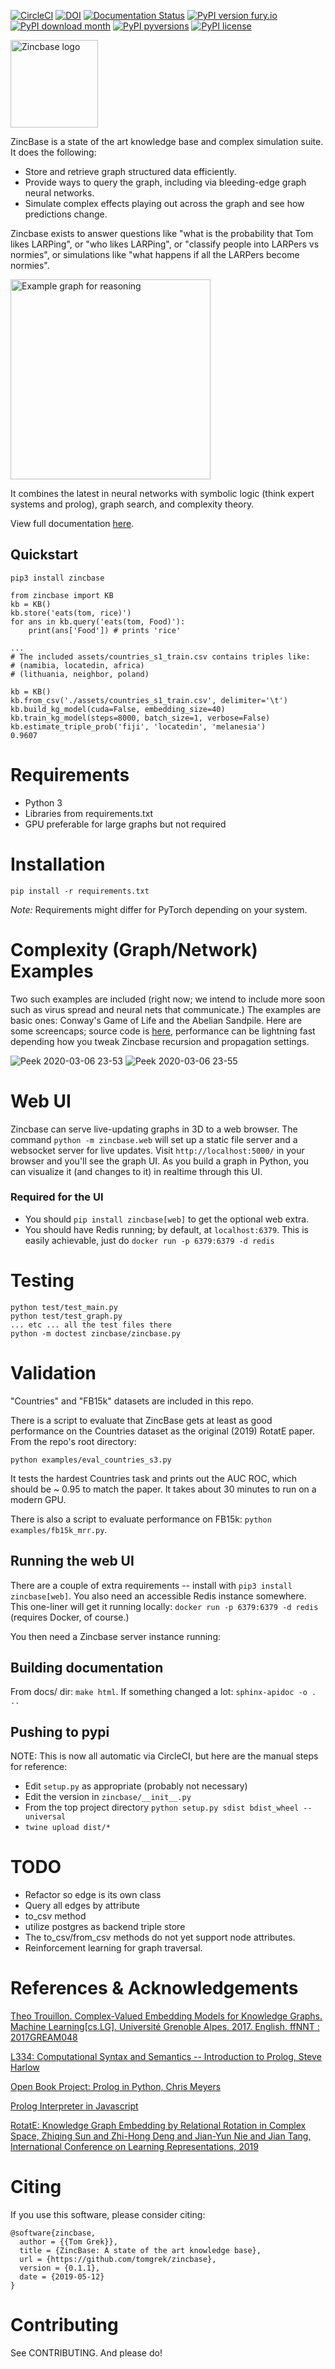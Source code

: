 [![CircleCI](https://circleci.com/gh/complexdb/zincbase.svg?style=svg)](https://circleci.com/gh/complexdb/zincbase)
[![DOI](https://zenodo.org/badge/183831265.svg)](https://zenodo.org/badge/latestdoi/183831265)
[![Documentation Status](https://readthedocs.org/projects/zincbase/badge/?version=latest)](https://zincbase.readthedocs.io/en/latest/?badge=latest)
[![PyPI version fury.io](https://badge.fury.io/py/zincbase.svg)](https://pypi.python.org/pypi/zincbase/)
[![PyPI download month](https://img.shields.io/pypi/dm/zincbase.svg)](https://pypi.python.org/pypi/zincbase/)
[![PyPI pyversions](https://img.shields.io/pypi/pyversions/zincbase.svg)](https://pypi.python.org/pypi/zincbase/)
[![PyPI license](https://img.shields.io/pypi/l/zincbase.svg)](https://pypi.python.org/pypi/zincbase/)

<img src="https://user-images.githubusercontent.com/2245347/57199440-c45daf00-6f33-11e9-91df-1a6a9cae6fb7.png" width="140" alt="Zincbase logo">

ZincBase is a state of the art knowledge base and complex simulation suite. It does the following:

* Store and retrieve graph structured data efficiently.
* Provide ways to query the graph, including via bleeding-edge graph neural networks.
* Simulate complex effects playing out across the graph and see how predictions change.

Zincbase exists to answer questions like "what is the probability that Tom likes LARPing", or "who likes LARPing", or "classify people into LARPers vs normies", or simulations like "what happens if all the LARPers become normies".

<img src="https://user-images.githubusercontent.com/2245347/57595488-2dc45b80-74fa-11e9-80f4-dc5c7a5b22de.png" width="320" alt="Example graph for reasoning">

It combines the latest in neural networks with symbolic logic (think expert systems and prolog), graph search, and complexity theory.

View full documentation [here](https://zincbase.readthedocs.io).

## Quickstart

`pip3 install zincbase`

```
from zincbase import KB
kb = KB()
kb.store('eats(tom, rice)')
for ans in kb.query('eats(tom, Food)'):
    print(ans['Food']) # prints 'rice'

...
# The included assets/countries_s1_train.csv contains triples like:
# (namibia, locatedin, africa)
# (lithuania, neighbor, poland)

kb = KB()
kb.from_csv('./assets/countries_s1_train.csv', delimiter='\t')
kb.build_kg_model(cuda=False, embedding_size=40)
kb.train_kg_model(steps=8000, batch_size=1, verbose=False)
kb.estimate_triple_prob('fiji', 'locatedin', 'melanesia')
0.9607
```

# Requirements

* Python 3
* Libraries from requirements.txt
* GPU preferable for large graphs but not required

# Installation

`pip install -r requirements.txt`

_Note:_ Requirements might differ for PyTorch depending on your system.

# Complexity (Graph/Network) Examples

Two such examples are included (right now; we intend to include more soon such
as virus spread and neural nets that communicate.) The examples are
basic ones: Conway's Game of Life and the Abelian Sandpile. Here are some
screencaps; source code is [here](https://github.com/complexdb/zincbase/tree/master/examples),
performance can be lightning fast depending how you tweak Zincbase recursion
and propagation settings.

![Peek 2020-03-06 23-53](https://user-images.githubusercontent.com/2245347/76139614-94c17c80-6006-11ea-8690-9059cd1a4672.gif)
![Peek 2020-03-06 23-55](https://user-images.githubusercontent.com/2245347/76139591-4a400000-6006-11ea-96fc-ab3943834886.gif)

# Web UI

Zincbase can serve live-updating graphs in 3D to a web browser. The command
`python -m zincbase.web` will set up a static file server and a websocket
server for live updates. Visit `http://localhost:5000/` in your browser
and you'll see the graph UI. As you build a graph in Python, you can
visualize it (and changes to it) in realtime through this UI.

### Required for the UI

* You should `pip install zincbase[web]` to get the optional web extra.
* You should have Redis running; by default, at `localhost:6379`. This
is easily achievable, just do `docker run -p 6379:6379 -d redis`

# Testing

```
python test/test_main.py
python test/test_graph.py
... etc ... all the test files there
python -m doctest zincbase/zincbase.py
```

# Validation

"Countries" and "FB15k" datasets are included in this repo.

There is a script to evaluate that ZincBase gets at least as good
performance on the Countries dataset as the original (2019) RotatE paper. From the repo's
root directory:

```
python examples/eval_countries_s3.py
```

It tests the hardest Countries task and prints out the AUC ROC, which should be
~ 0.95 to match the paper. It takes about 30 minutes to run on a modern GPU.

There is also a script to evaluate performance on FB15k: `python examples/fb15k_mrr.py`.

## Running the web UI

There are a couple of extra requirements -- install with `pip3 install zincbase[web]`.
You also need an accessible Redis instance somewhere. This one-liner will get it running
locally: `docker run -p 6379:6379 -d redis` (requires Docker, of course.)

You then need a Zincbase server instance running:

## Building documentation

From docs/ dir: `make html`. If something changed a lot: `sphinx-apidoc -o . ..`

## Pushing to pypi

NOTE: This is now all automatic via CircleCI, but here are the manual steps for reference:

* Edit `setup.py` as appropriate (probably not necessary)
* Edit the version in `zincbase/__init__.py`
* From the top project directory `python setup.py sdist bdist_wheel --universal`
* `twine upload dist/*`

# TODO

* Refactor so edge is its own class
* Query all edges by attribute
* to_csv method
* utilize postgres as backend triple store
* The to_csv/from_csv methods do not yet support node attributes.
* Reinforcement learning for graph traversal.

# References & Acknowledgements

[Theo Trouillon. Complex-Valued Embedding Models for Knowledge Graphs. Machine Learning[cs.LG]. Université Grenoble Alpes, 2017. English. ffNNT : 2017GREAM048](https://tel.archives-ouvertes.fr/tel-01692327/file/TROUILLON_2017_archivage.pdf)

[L334: Computational Syntax and Semantics -- Introduction to Prolog, Steve Harlow](http://www-users.york.ac.uk/~sjh1/courses/L334css/complete/complete2li1.html)

[Open Book Project: Prolog in Python, Chris Meyers](http://www.openbookproject.net/py4fun/prolog/intro.html)

[Prolog Interpreter in Javascript](https://curiosity-driven.org/prolog-interpreter)

[RotatE: Knowledge Graph Embedding by Relational Rotation in Complex Space, Zhiqing Sun and Zhi-Hong Deng and Jian-Yun Nie and Jian Tang, International Conference on Learning Representations, 2019](https://openreview.net/forum?id=HkgEQnRqYQ)

# Citing

If you use this software, please consider citing:

```
@software{zincbase,
  author = {{Tom Grek}},
  title = {ZincBase: A state of the art knowledge base},
  url = {https://github.com/tomgrek/zincbase},
  version = {0.1.1},
  date = {2019-05-12}
}

```

# Contributing

See CONTRIBUTING. And please do!